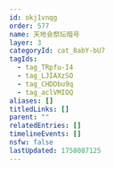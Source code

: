 ```yaml
---
id: okj1vnqg
order: 577
name: 天地会祭坛暗号
layer: 3
categoryId: cat_8abY-bU7
tagIds:
  - tag_TRpfu-I4
  - tag_LJIAXzSO
  - tag_CHDDbu9q
  - tag_aclVMIOQ
aliases: []
titledLinks: []
parent: ""
relatedEntries: []
timelineEvents: []
nsfw: false
lastUpdated: 1758087125
---
```


